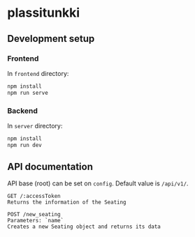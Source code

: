 # plassitunkki
## Development setup
### Frontend
In `frontend` directory:
```bash
npm install
npm run serve
```

### Backend
In `server` directory:
```bash
npm install
npm run dev
```

## API documentation
API base (root) can be set on `config`.
Default value is `/api/v1/`.
```
GET /:accessToken
Returns the information of the Seating

POST /new_seating
Parameters: `name`
Creates a new Seating object and returns its data
```
